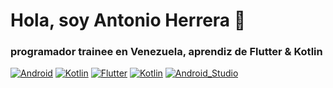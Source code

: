 #  Hola, soy Antonio Herrera 👋
### programador trainee en Venezuela, aprendiz de Flutter & Kotlin
[![Android](https://img.shields.io/badge/Android-3DDC84?style=for-the-badge&logo=android&logoColor=white&labelColor=101010)]()
[![Kotlin](https://img.shields.io/badge/Kotlin-9146FF?style=for-the-badge&logo=kotlin&logoColor=white&labelColor=101010)]()
[![Flutter](https://img.shields.io/badge/flutter-0095D5?style=for-the-badge&logo=flutter&logoColor=white&labelColor=101010)]()
[![Kotlin](https://img.shields.io/badge/dart-0095D5?style=for-the-badge&logo=dart&logoColor=white&labelColor=101010)]()
[![Android_Studio](https://img.shields.io/badge/Android_Studio-3DDC84?style=for-the-badge&logo=android-studio&logoColor=white&labelColor=101010)]()
</br>
 

<!--
**devantonioh/devantonioh** is a ✨ _special_ ✨ repository because its `README.md` (this file) appears on your GitHub profile.

Here are some ideas to get you started:

- 🔭 I’m currently working on ...
- 🌱 I’m currently learning ...
- 👯 I’m looking to collaborate on ...
- 🤔 I’m looking for help with ...
- 💬 Ask me about ...
- 📫 How to reach me: ...
- 😄 Pronouns: ...
- ⚡ Fun fact: ...
-->
